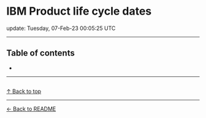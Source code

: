 # IBM Product life cycle dates

update: Tuesday, 07-Feb-23 00:05:25 UTC

---

## Table of contents


- [](#)


---





## 

[]()









[↑ Back to top](#table-of-contents)

---



[← Back to README](./README.md)